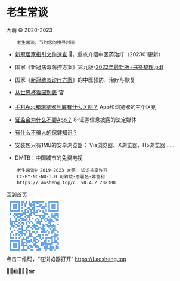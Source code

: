 老生[常谈](./)
================
大萌 © 2020-2023

		老生常谈，节约您的搜寻时间


+ [新冠居家指引文件速查](6-xinguanjujia) 🤒，重点介绍中医药治疗（202301更新）

+ 国家《新冠病毒防控方案》第九版-[2022年最新版+书签整理.pdf](6-xinguanfangkong)

+ 国家《[新冠肺炎诊疗方案](6-xinguanzhenliao.txt)》的中医预防、治疗与恢复


+ [从世界杯看国别表](../broad/2022/worldcup) 🏆

+ [手机App和浏览器到底有什么区别？](app-browser-diff.txt)	App和浏览器的三个区别

+ [证监会为什么不要App？](8-证券信息披露的法定媒体.txt) 	8-证券信息披露的法定媒体

+ [有什么不骗人的保健知识？](./6-权威的医疗保健类报纸.txt) 


+ 安装包只有1MB的安卓浏览器[]()： Via浏览器、X浏览器、H5浏览器……

+ DMTB：中国城市的免费电视


```
	老生常谈© 2019-2023 大萌	知识共享许可
	CC-BY-NC-ND-3.0	可转载-原署名-非营利
	https://Laosheng.top/c	v0.4.2 202308
```

回到首页  
<a href=".." title="返回老生常谈首页"><img src="../indexQR-Blue.png" /></a>  
点击二维码，“在浏览器打开” https://Laosheng.top
<!-- Global site tag (gtag.js) - Google Analytics -->
<script async src="https://www.googletagmanager.com/gtag/js?id=UA-179794713-1"></script>
<script>  window.dataLayer = window.dataLayer || [];
  function gtag(){dataLayer.push(arguments);}
  gtag('js', new Date());  gtag('config', 'UA-179794713-1');
</script>
🎁🎅🛍💐🎀🥳☎
